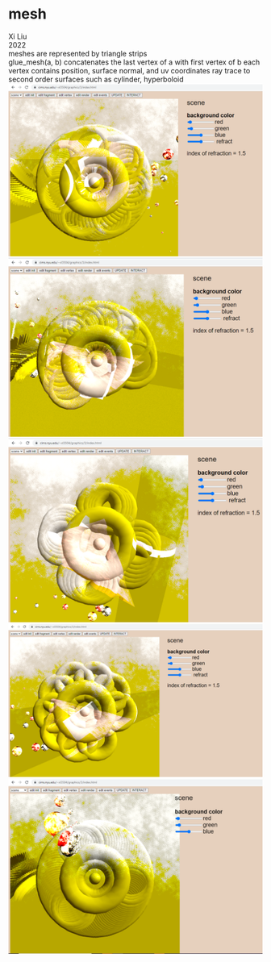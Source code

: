 # mesh
Xi Liu</br>
2022</br>
meshes are represented by triangle strips</br>
glue_mesh(a, b) concatenates the last vertex of a with first vertex of b
each vertex contains position, surface normal, and uv coordinates
ray trace to second order surfaces such as cylinder, hyperboloid
![8](img/8.png)
![7](img/7.png)
![6](img/6.png)
![5](img/5.png)
![0](img/0.png)
